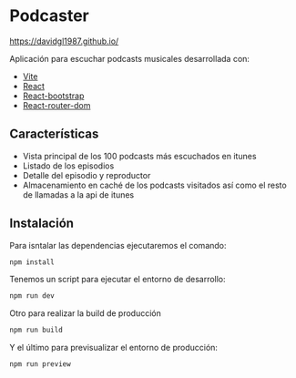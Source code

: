 # Podcaster
https://davidgl1987.github.io/

Aplicación para escuchar podcasts musicales desarrollada con:
- [Vite](https://vitejs.dev/)
- [React](https://es.reactjs.org/)
- [React-bootstrap](https://react-bootstrap.github.io/)
- [React-router-dom](https://reactrouter.com/en/main)

## Características
- Vista principal de los 100 podcasts más escuchados en itunes
- Listado de los episodios
- Detalle del episodio y reproductor
- Almacenamiento en caché de los podcasts visitados así como el resto de llamadas a la api de itunes

## Instalación

Para isntalar las dependencias ejecutaremos el comando:

```sh
npm install
```

Tenemos un script para ejecutar el entorno de desarrollo:
```sh
npm run dev
```

Otro para realizar la build de producción
```sh
npm run build
```

Y el último para previsualizar el entorno de producción:
```sh
npm run preview
```
